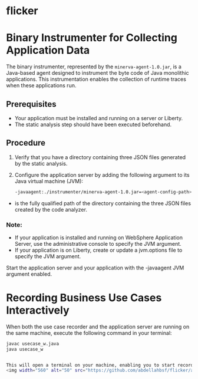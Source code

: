 # flicker
# Binary Instrumenter for Collecting Application Data

The binary instrumenter, represented by the `minerva-agent-1.0.jar`, is a Java-based agent designed to instrument the byte code of Java monolithic applications. This instrumentation enables the collection of runtime traces when these applications run.

## Prerequisites

- Your application must be installed and running on a server or Liberty.
- The static analysis step should have been executed beforehand.

## Procedure

1. Verify that you have a directory containing three JSON files generated by the static analysis.

2. Configure the application server by adding the following argument to its Java virtual machine (JVM):

   ```bash
   -javaagent:./instrumenter/minerva-agent-1.0.jar=<agent-config-path>

- <agent-config-path> is the fully qualified path of the directory containing the three JSON files created by the code analyzer.
  
### Note:

- If your application is installed and running on WebSphere Application Server, use the administrative console to specify the JVM argument.
- If your application is on Liberty, create or update a jvm.options file to specify the JVM argument.

Start the application server and your application with the -javaagent JVM argument enabled.

# Recording Business Use Cases Interactively

When both the use case recorder and the application server are running on the same machine, execute the following command in your terminal:

   ```bash
   javac usecase_w.java
   java usecase_w


This will open a terminal on your machine, enabling you to start recording use cases. Once you finish recording, a message will appear, indicating the successful execution of the command. As a result, a JSON file will be added to your directory.
<img width="560" alt="50" src="https://github.com/abdellahbsf/flicker/assets/56552282/7c938c3a-f2bd-4100-93d2-5de61636b70a">
